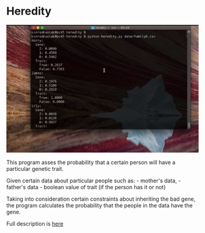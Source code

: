 # Heredity

 [![](../IMG/heredity.png)](https://youtu.be/cBHMXESVGS0)

 This program asses the probability that a certain person will have a particular genetic trait.

 Given certain data about particular people such as:
     - mother's data,
     - father's data
     - boolean value of trait (if the person has it or not)

 Taking into consideration certain constraints about inheriting the bad gene, the program calculates the probability that the people in the data have the gene. 

 Full description is [here](https://cs50.harvard.edu/ai/2020/projects/2/heredity/)